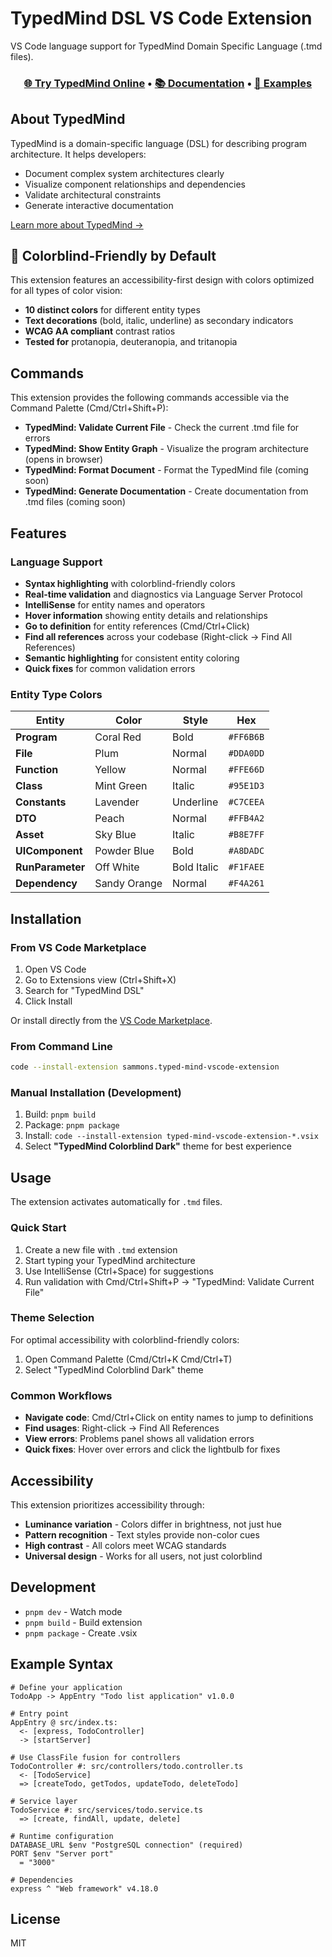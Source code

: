 # TypedMind DSL VS Code Extension

VS Code language support for TypedMind Domain Specific Language (.tmd files).

<div align="center">
  <h3>
    <a href="https://sammons.github.io/typed-mind-lang/">🌐 Try TypedMind Online</a> • 
    <a href="https://sammons.github.io/typed-mind-lang/#getting-started">📚 Documentation</a> • 
    <a href="https://sammons.github.io/typed-mind-lang/#examples">🎯 Examples</a>
  </h3>
</div>

## About TypedMind

TypedMind is a domain-specific language (DSL) for describing program architecture. It helps developers:
- Document complex system architectures clearly
- Visualize component relationships and dependencies
- Validate architectural constraints
- Generate interactive documentation

[Learn more about TypedMind →](https://sammons.github.io/typed-mind-lang/)

## 🎨 Colorblind-Friendly by Default

This extension features an accessibility-first design with colors optimized for all types of color vision:

- **10 distinct colors** for different entity types
- **Text decorations** (bold, italic, underline) as secondary indicators
- **WCAG AA compliant** contrast ratios
- **Tested for** protanopia, deuteranopia, and tritanopia

## Commands

This extension provides the following commands accessible via the Command Palette (Cmd/Ctrl+Shift+P):

- **TypedMind: Validate Current File** - Check the current .tmd file for errors
- **TypedMind: Show Entity Graph** - Visualize the program architecture (opens in browser)
- **TypedMind: Format Document** - Format the TypedMind file (coming soon)
- **TypedMind: Generate Documentation** - Create documentation from .tmd files (coming soon)

## Features

### Language Support
- **Syntax highlighting** with colorblind-friendly colors
- **Real-time validation** and diagnostics via Language Server Protocol
- **IntelliSense** for entity names and operators
- **Hover information** showing entity details and relationships
- **Go to definition** for entity references (Cmd/Ctrl+Click)
- **Find all references** across your codebase (Right-click → Find All References)
- **Semantic highlighting** for consistent entity coloring
- **Quick fixes** for common validation errors

### Entity Type Colors

| Entity | Color | Style | Hex |
|--------|-------|-------|-----|
| **Program** | Coral Red | Bold | `#FF6B6B` |
| **File** | Plum | Normal | `#DDA0DD` |
| **Function** | Yellow | Normal | `#FFE66D` |
| **Class** | Mint Green | Italic | `#95E1D3` |
| **Constants** | Lavender | Underline | `#C7CEEA` |
| **DTO** | Peach | Normal | `#FFB4A2` |
| **Asset** | Sky Blue | Italic | `#B8E7FF` |
| **UIComponent** | Powder Blue | Bold | `#A8DADC` |
| **RunParameter** | Off White | Bold Italic | `#F1FAEE` |
| **Dependency** | Sandy Orange | Normal | `#F4A261` |

## Installation

### From VS Code Marketplace
1. Open VS Code
2. Go to Extensions view (Ctrl+Shift+X)
3. Search for "TypedMind DSL"
4. Click Install

Or install directly from the [VS Code Marketplace](https://marketplace.visualstudio.com/items?itemName=sammons.typed-mind-vscode-extension).

### From Command Line
```bash
code --install-extension sammons.typed-mind-vscode-extension
```

### Manual Installation (Development)
1. Build: `pnpm build`
2. Package: `pnpm package`
3. Install: `code --install-extension typed-mind-vscode-extension-*.vsix`
4. Select **"TypedMind Colorblind Dark"** theme for best experience

## Usage

The extension activates automatically for `.tmd` files.

### Quick Start
1. Create a new file with `.tmd` extension
2. Start typing your TypedMind architecture
3. Use IntelliSense (Ctrl+Space) for suggestions
4. Run validation with Cmd/Ctrl+Shift+P → "TypedMind: Validate Current File"

### Theme Selection
For optimal accessibility with colorblind-friendly colors:
1. Open Command Palette (Cmd/Ctrl+K Cmd/Ctrl+T)
2. Select "TypedMind Colorblind Dark" theme

### Common Workflows
- **Navigate code**: Cmd/Ctrl+Click on entity names to jump to definitions
- **Find usages**: Right-click → Find All References
- **View errors**: Problems panel shows all validation errors
- **Quick fixes**: Hover over errors and click the lightbulb for fixes

## Accessibility

This extension prioritizes accessibility through:
- **Luminance variation** - Colors differ in brightness, not just hue
- **Pattern recognition** - Text styles provide non-color cues
- **High contrast** - All colors meet WCAG standards
- **Universal design** - Works for all users, not just colorblind

## Development

- `pnpm dev` - Watch mode
- `pnpm build` - Build extension
- `pnpm package` - Create .vsix

## Example Syntax

```tmd
# Define your application
TodoApp -> AppEntry "Todo list application" v1.0.0

# Entry point
AppEntry @ src/index.ts:
  <- [express, TodoController]
  -> [startServer]

# Use ClassFile fusion for controllers
TodoController #: src/controllers/todo.controller.ts
  <- [TodoService]
  => [createTodo, getTodos, updateTodo, deleteTodo]

# Service layer
TodoService #: src/services/todo.service.ts
  => [create, findAll, update, delete]

# Runtime configuration
DATABASE_URL $env "PostgreSQL connection" (required)
PORT $env "Server port"
  = "3000"

# Dependencies
express ^ "Web framework" v4.18.0
```

## License

MIT
